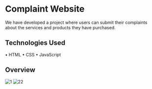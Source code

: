 <h1>Complaint Website</h1>

We have developed a project where users can submit their complaints about the services and products they have purchased.

<h2>Technologies Used </h2>

• HTML 
• CSS
• JavaScript 

<h2>Overview</h2>

![1](https://github.com/omerkrkcc/Complaint_Website/assets/92057033/6193a21b-f574-4243-b6e5-6cd6f6a14dcc)
![22](https://github.com/omerkrkcc/Complaint_Website/assets/92057033/0d5af591-aadd-4ee4-823e-c80038c66133)
